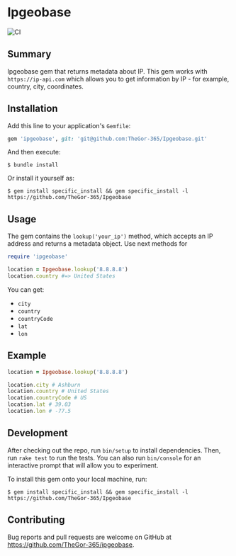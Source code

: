 # Ipgeobase

![CI](https://github.com/TheGor-365/Ipgeobase/actions/workflows/main.yml/badge.svg)


## Summary

Ipgeobase gem that returns metadata about IP. This gem works with `https://ip-api.com` which allows you to get information by IP - for example, country, city, coordinates.

## Installation

Add this line to your application's `Gemfile`:

```ruby
gem 'ipgeobase', git: 'git@github.com:TheGor-365/Ipgeobase.git'
```

And then execute:

    $ bundle install

Or install it yourself as:

    $ gem install specific_install && gem specific_install -l https://github.com/TheGor-365/Ipgeobase


## Usage

The gem contains the `lookup('your_ip')` method, which accepts an IP address and returns a metadata object. Use next methods for
```ruby
require 'ipgeobase'

location = Ipgeobase.lookup('8.8.8.8')
location.country #=> United States
```

You can get:

* `city`
* `country`
* `countryCode`
* `lat`
* `lon`

## Example

```ruby
location = Ipgeobase.lookup('8.8.8.8')

location.city # Ashburn
location.country # United States
location.countryCode # US
location.lat # 39.03
location.lon # -77.5
```

## Development

After checking out the repo, run `bin/setup` to install dependencies. Then, run `rake test` to run the tests. You can also run `bin/console` for an interactive prompt that will allow you to experiment.

To install this gem onto your local machine, run: 
```
$ gem install specific_install && gem specific_install -l https://github.com/TheGor-365/Ipgeobase
```
## Contributing

Bug reports and pull requests are welcome on GitHub at https://github.com/TheGor-365/ipgeobase.
